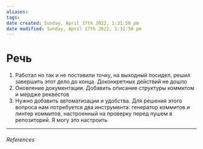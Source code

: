 ```yaml
---
aliases: 
tags: 
date created: Sunday, April 17th 2022, 1:31:50 pm
date modified: Sunday, April 17th 2022, 1:31:50 pm
---
```


# Речь
1. Работал но так и не поставили точку, на выходный посидел, решил завершить этот дело до конца. Доконкретных действий не дошло
2. Оновление документации. Добавить описание структуры коммитом и мердже реквестов
3. Нужно добавить автоматизации и удобства. Для решения этого вопроса нам потребуется два инструмента: генератор коммитов и линтер коммитов, настроенный на проверку перед пушем в репозиторий. Я могу это настроить
---

###### References
